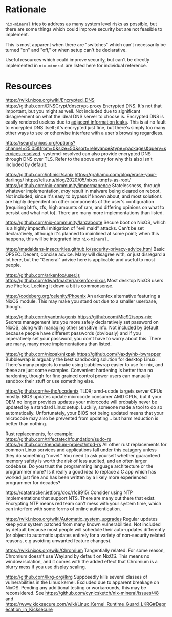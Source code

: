 # Rationale

`nix-mineral` tries to address as many system level risks as possible, but there are some things which could improve security but are not feasible to implement.

This is most apparent when there are "switches" which can't necessarily be turned "on" and "off," or when setup can't be declarative.

Useful resources which could improve security, but can't be directly implemented in `nix-mineral` are listed here for individual reference.

# Resources

https://wiki.nixos.org/wiki/Encrypted_DNS
https://github.com/DNSCrypt/dnscrypt-proxy
Encrypted DNS. It's not that important, but you might as well. Not included due to significant disagreement on what the ideal DNS server to choose is. Encrypted DNS is easily rendered useless due to [adjacent information leaks](https://madaidans-insecurities.github.io/encrypted-dns.html). This is at no fault to encrypted DNS itself; it's encrypted just fine, but there's simply too many other ways to see or otherwise interfere with a user's browsing regardless. 

https://search.nixos.org/options?channel=25.05&from=0&size=50&sort=relevance&type=packages&query=services.resolved.
systemd-resolved can also provide encrypted DNS through DNS over TLS. Refer to the above entry for why this also isn't included by default.

https://github.com/infinisil/sanix
https://grahamc.com/blog/erase-your-darlings/
https://elis.nu/blog/2020/05/nixos-tmpfs-as-root/
https://github.com/nix-community/impermanence
Statelessness, through whatever implementation, *may* result in malware being cleared on reboot. Not included, since it's easy to bypass if known about, and most solutions are highly dependent on other components of the user's configuration (requiring btrfs, zfs, high amounts of ram, and differing opinions on what to persist and what not to). There are many more implementations than listed.

https://github.com/nix-community/lanzaboote
Secure boot on NixOS, which is a highly impactful mitigation of "evil maid" attacks. Can't be set declaratively, although it's planned to mainlined at some point; when this happens, this will be integrated into `nix-mineral.`

https://madaidans-insecurities.github.io/security-privacy-advice.html
Basic OPSEC. Decent, concise advice. Many will disagree with, or just disregard a lot here, but the "General" advice here is applicable and useful to most people.

https://github.com/arkenfox/user.js
https://github.com/dwarfmaster/arkenfox-nixos
Most desktop NixOS users use Firefox. Locking it down a bit is commonsense.

https://codeberg.org/celenity/Phoenix
An arkenfox alternative featuring a NixOS module. This may make you stand out due to a smaller userbase, though.

https://github.com/ryantm/agenix
https://github.com/Mic92/sops-nix
Secrets management lets you more safely declaratively set password on NixOS, along with managing other sensitive info. Not included by default because people have different passwords (obviously) and if you imperatively set your password, you don't have to worry about this. There are many, many more implementations than listed.

https://github.com/nixpak/nixpak
https://github.com/Naxdy/nix-bwrapper
Bubblewrap is arguably the best sandboxing solution for desktop Linux. There's many projects to make using bubblewrap easier to use for nix, and these are just some examples. Convenient hardening is better than no hardening, though for fine grained control power users can manually sandbox their stuff or use something else. 

https://github.com/e-tho/ucodenix
TLDR; amd-ucode targets server CPUs mostly. BIOS updates update microcode consumer AMD CPUs, but if your OEM no longer provides updates your microcode will probably never be updated by a standard Linux setup. Luckily, someone made a tool to do so automatically. Unfortunately, your BIOS not being updated means that your microcode may also be prevented from updating... but harm reduction is better than nothing.

Rust replacements, for example:
https://github.com/trifectatechfoundation/sudo-rs
https://github.com/pendulum-project/ntpd-rs
All other rust replacements for common Linux services and applications fall under this catagory unless they do something "novel." You need to ask yourself whether guaranteed memory safety is worth the risk of less audited, and an often larger codebase. Do you trust the programming language architecture or the programmer more? Is it really a good idea to replace a C app which has worked just fine and has been written by a likely more experienced programmer for decades?

https://datatracker.ietf.org/doc/rfc8915/
Consider using NTP implementations that support NTS. There are many out there that exist. Encrypting NTP means red team can't mess with your system time, which can interfere with some forms of online authentication.

https://wiki.nixos.org/wiki/Automatic_system_upgrades
Regular updates keep your system patched from many known vulnerabilities. Not included by default because most people will schedule their auto-updates differently (or object to automatic updates entirely for a variety of non-security related reasons, e.g avoiding unwanted feature changes).

https://wiki.nixos.org/wiki/Chromium
Tangentially related. For some reason, Chromium doesn't use Wayland by default on NixOS. This means no window isolation, and it comes with the added effect that Chromium is a blurry mess if you use display scaling. 

https://github.com/lkrg-org/lkrg
Supposedly kills several classes of vulnerabilities in the Linux kernel. Excluded due to apparent breakage on NixOS. Pending any additional testing or workarounds, this may be reconsidered.
See https://github.com/cynicsketch/nix-mineral/issues/48 and https://www.kicksecure.com/wiki/Linux_Kernel_Runtime_Guard_LKRG#Deprecation_in_Kicksecure
